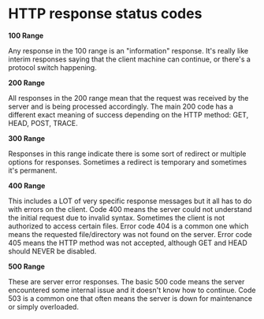 # HTTP response status codes

**100 Range**

Any response in the 100 range is an "information" response. It's really like interim responses saying that the client machine can continue, or there's a protocol switch happening.

**200 Range**

All responses in the 200 range mean that the request was received by the server and is being processed accordingly. The main 200 code has a different exact meaning of success depending on the HTTP method: GET, HEAD, POST, TRACE.

**300 Range**

Responses in this range indicate there is some sort of redirect or multiple options for responses. Sometimes a redirect is temporary and sometimes it's permanent.

**400 Range**

This includes a LOT of very specific response messages but it all has to do with errors on the client. Code 400 means the server could not understand the initial request due to invalid syntax. Sometimes the client is not authorized to access certain files. Error code 404 is a common one which means the requested file/directory was not found on the server. Error code 405 means the HTTP method was not accepted, although GET and HEAD should NEVER be disabled.

**500 Range**

These are server error responses. The basic 500 code means the server encountered some internal issue and it doesn't know how to continue. Code 503 is a common one that often means the server is down for maintenance or simply overloaded. 